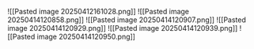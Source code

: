 ![[Pasted image 20250412161028.png]]
![[Pasted image 20250414120858.png]]
![[Pasted image 20250414120907.png]]
![[Pasted image 20250414120929.png]]
![[Pasted image 20250414120939.png]]
![[Pasted image 20250414120950.png]]